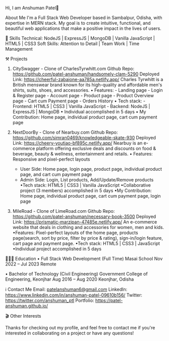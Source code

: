 Hi, I am Anshuman Patel👋

About Me
I'm a Full Stack Web Developer based in Sambalpur, Odisha, with expertise in MERN stack. My goal is to create intuitive, functional, and beautiful web applications that make a positive impact in the lives of users.

🧠 Skills
Technical: NodeJS | ExpressJS | MongoDB | Vanilla JavaScript | HTML5 | CSS3
Soft Skills: Attention to Detail | Team Work | Time Management

⚒️ Projects
1. CitySwagger - Clone of CharlesTyrwhitt.com
    Github Repo: https://github.com/patel-anshuman/handsomely-clam-5290
    Deployed Link: https://cheerful-zabaione-aa785a.netlify.app/
    Charles Tyrwhitt is a British menswear brand known for its high-quality and affordable men's shirts, suits, shoes, and accessories.
    • Features: 
        - Landing page
        - Login & Register page
        - Account page
        - Product page
        - Product Overview page
        - Cart cum Payment page
        - Orders History
    • Tech stack:
        - Frontend: HTML5 | CSS3 | Vanilla JavaScript
        - Backend: NodeJS | ExpressJS | MongoDB
    • Individual accomplished in 5 days
    • My Contribution: Home page, individual product page, cart cum payment page

2. NextDoorBy - Clone of Nearbuy.com
    Github Repo: https://github.com/simran0469/knowledgeable-skate-930
    Deployed Link: https://cheery-youtiao-bf895c.netlify.app/
    Nearbuy is an e-commerce platform offering exclusive deals and discounts on food & beverage, beauty & wellness, entertainment and retails.
    • Features: Responsive and pixel-perfect layouts
      - User Side: Home page, login page, product page, individual product page, and cart cum payment page
      - Admin Side: Login, List products, Add/Update/Remove products
    •Tech stack: HTML5 | CSS3 | Vanilla JavaScript
    •Collaborative project (3 members) accomplished in 5 days
    •My Contribution: Home page, individual product page, cart cum payment page, login page

3. MileRoad - Clone of LimeRoad.com
    Github Repo: https://github.com/patel-anshuman/necessary-book-3500
    Deployed Link: https://prismatic-marzipan-47485e.netlify.app/
    An e-commerce website that deals in clothing and accessories for women, men and kids.
    •Features: Pixel-perfect layouts of the home page, products page(search, sort by price, filter by price & rating), sign-in/login feature, cart page and payment page.
    •Tech stack: HTML5 | CSS3 | JavaScript
    •Individual project accomplished in 5 days

👨🏻‍🎓 Education
• Full Stack Web Development (Full Time)      Masai School
  Nov 2022 – Jul 2023                               Remote
  
• Bachelor of Technology (Civil Engineering)
  Government College of Engineering, Keonjhar
  Aug 2016 – Aug 2020                     Keonjhar, Odisha

ℹ️ Contact Me
Email: patelanshuman6@gmail.com
LinkedIn: https://www.linkedin.com/in/anshuman-patel-09610b156/
Twitter: https://twitter.com/anshuman_ptl
Portfolio: https://patel-anshuman.github.io/

🎬 Other Interests
<in making>

Thanks for checking out my profile, and feel free to contact me if you're interested in collaborating on a project or have any questions!
